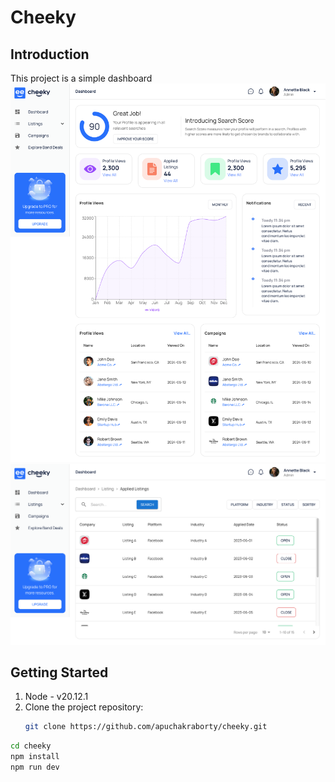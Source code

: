 # Cheeky

## Introduction
This project is a simple dashboard
![Dashboard](https://raw.githubusercontent.com/apuchakraborty/cheeky/main/dashboard.png)
![Listing](https://raw.githubusercontent.com/apuchakraborty/cheeky/main/listing.png)


## Getting Started
1. Node - v20.12.1
2. Clone the project repository:
   ```bash
   git clone https://github.com/apuchakraborty/cheeky.git
   
```bash
cd cheeky
npm install
npm run dev

